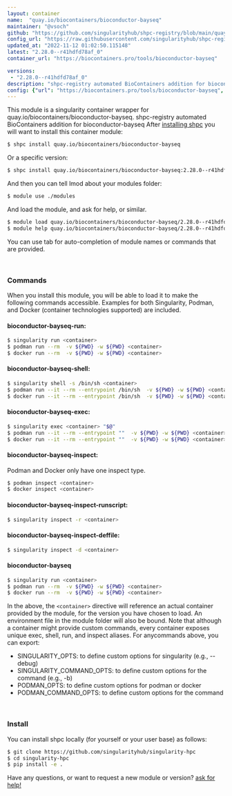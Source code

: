 ```yaml
---
layout: container
name:  "quay.io/biocontainers/bioconductor-bayseq"
maintainer: "@vsoch"
github: "https://github.com/singularityhub/shpc-registry/blob/main/quay.io/biocontainers/bioconductor-bayseq/container.yaml"
config_url: "https://raw.githubusercontent.com/singularityhub/shpc-registry/main/quay.io/biocontainers/bioconductor-bayseq/container.yaml"
updated_at: "2022-11-12 01:02:50.115148"
latest: "2.28.0--r41hdfd78af_0"
container_url: "https://biocontainers.pro/tools/bioconductor-bayseq"

versions:
 - "2.28.0--r41hdfd78af_0"
description: "shpc-registry automated BioContainers addition for bioconductor-bayseq"
config: {"url": "https://biocontainers.pro/tools/bioconductor-bayseq", "maintainer": "@vsoch", "description": "shpc-registry automated BioContainers addition for bioconductor-bayseq", "latest": {"2.28.0--r41hdfd78af_0": "sha256:4f9f06df6f015e4396a839109c890110b4689437f18d18dc9afc3adc8a8e19e8"}, "tags": {"2.28.0--r41hdfd78af_0": "sha256:4f9f06df6f015e4396a839109c890110b4689437f18d18dc9afc3adc8a8e19e8"}, "docker": "quay.io/biocontainers/bioconductor-bayseq"}
---
```


This module is a singularity container wrapper for quay.io/biocontainers/bioconductor-bayseq.
shpc-registry automated BioContainers addition for bioconductor-bayseq
After [installing shpc](#install) you will want to install this container module:


```bash
$ shpc install quay.io/biocontainers/bioconductor-bayseq
```

Or a specific version:

```bash
$ shpc install quay.io/biocontainers/bioconductor-bayseq:2.28.0--r41hdfd78af_0
```

And then you can tell lmod about your modules folder:

```bash
$ module use ./modules
```

And load the module, and ask for help, or similar.

```bash
$ module load quay.io/biocontainers/bioconductor-bayseq/2.28.0--r41hdfd78af_0
$ module help quay.io/biocontainers/bioconductor-bayseq/2.28.0--r41hdfd78af_0
```

You can use tab for auto-completion of module names or commands that are provided.

<br>

### Commands

When you install this module, you will be able to load it to make the following commands accessible.
Examples for both Singularity, Podman, and Docker (container technologies supported) are included.

#### bioconductor-bayseq-run:

```bash
$ singularity run <container>
$ podman run --rm  -v ${PWD} -w ${PWD} <container>
$ docker run --rm  -v ${PWD} -w ${PWD} <container>
```

#### bioconductor-bayseq-shell:

```bash
$ singularity shell -s /bin/sh <container>
$ podman run --it --rm --entrypoint /bin/sh  -v ${PWD} -w ${PWD} <container>
$ docker run --it --rm --entrypoint /bin/sh  -v ${PWD} -w ${PWD} <container>
```

#### bioconductor-bayseq-exec:

```bash
$ singularity exec <container> "$@"
$ podman run --it --rm --entrypoint ""  -v ${PWD} -w ${PWD} <container> "$@"
$ docker run --it --rm --entrypoint ""  -v ${PWD} -w ${PWD} <container> "$@"
```

#### bioconductor-bayseq-inspect:

Podman and Docker only have one inspect type.

```bash
$ podman inspect <container>
$ docker inspect <container>
```

#### bioconductor-bayseq-inspect-runscript:

```bash
$ singularity inspect -r <container>
```

#### bioconductor-bayseq-inspect-deffile:

```bash
$ singularity inspect -d <container>
```



#### bioconductor-bayseq

```bash
$ singularity run <container>
$ podman run --rm  -v ${PWD} -w ${PWD} <container>
$ docker run --rm  -v ${PWD} -w ${PWD} <container>
```


In the above, the `<container>` directive will reference an actual container provided
by the module, for the version you have chosen to load. An environment file in the
module folder will also be bound. Note that although a container
might provide custom commands, every container exposes unique exec, shell, run, and
inspect aliases. For anycommands above, you can export:

 - SINGULARITY_OPTS: to define custom options for singularity (e.g., --debug)
 - SINGULARITY_COMMAND_OPTS: to define custom options for the command (e.g., -b)
 - PODMAN_OPTS: to define custom options for podman or docker
 - PODMAN_COMMAND_OPTS: to define custom options for the command

<br>

### Install

You can install shpc locally (for yourself or your user base) as follows:

```bash
$ git clone https://github.com/singularityhub/singularity-hpc
$ cd singularity-hpc
$ pip install -e .
```

Have any questions, or want to request a new module or version? [ask for help!](https://github.com/singularityhub/singularity-hpc/issues)